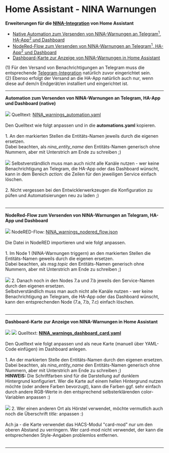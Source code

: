 # Home Assistant - NINA Warnungen

<strong>Erweiterungen für die <a href="https://www.home-assistant.io/integrations/nina/">NINA-Integration</a> von Home Assistant</strong><br />
<ul>
<li><a href="#automation">Native Automation zum Versenden von NINA-Warnungen an Telegram<sup>1</sup>, HA-App<sup>2</sup> und Dashboard</a></li>
<li><a href="#nodered">NodeRed-Flow zum Versenden von NINA-Warnungen an Telegram<sup>1</sup>, HA-App<sup>2</sup> und Dashboard</a></li>
<li><a href="#dashboard">Dashboard-Karte zur Anzeige von NINA-Warnungen in Home Assistant</a></li>
</ul>
(1) Für den Versand von Benachrichtigungen an Telegram muss die entsprechende <a href="https://www.home-assistant.io/integrations/telegram">Telegram-Integration</a> natürlich zuvor eingerichtet sein.<br />
(2) Ebenso erfolgt der Versand an die HA-App natürlich auch nur, wenn diese auf dem/n Endgerät/en installiert und eingerichtet ist.<br />

<a id="automation"></a>
<hr>
<strong>Automation zum Versenden von NINA-Warnungen an Telegram, HA-App und Dashboard (native)</strong><br />
<br />
<img src="./img/NINA_img_notification.png">
Quelltext: <a href="https://github.com/migacode/home-assistant/blob/main/nina/NINA_warnings_automation.yaml">NINA_warnings_automation.yaml</a><br />
<br />
Den Quelltext wie folgt anpassen und in die <b>automations.yaml</b> kopieren.<br />
<br />
1. An den markierten Stellen die Entitäts-Namen jeweils durch die eigenen ersetzen.<br />
Dabei beachten, als <i>nina_entity_name</i> den Entitäts-Namen generisch ohne Nummern, aber mit Unterstrich am Ende zu schreiben ;)<br />
<br />
<img src="./img/NINA_img_changes_automation.png">
Selbstverständlich muss man auch nicht alle Kanäle nutzen - wer keine Benachrichtigung an Telegram, die HA-App oder das Dashboard wünscht, kann in dem Bereich <i>action:</i> die Zeilen für den jeweiligen Service einfach löschen.<br />
<br />
2. Nicht vergessen bei den Entwicklerwerkzeugen die Konfiguration zu püfen und Automatisierungen neu zu laden ;)<br />
<br />

<a id="nodered"></a>
<hr>
<strong>NodeRed-Flow zum Versenden von NINA-Warnungen an Telegram, HA-App und Dashboard</strong><br />
<br />
<img src="./img/NINA_img_nodered_flow.png">
NodeRED-Flow: <a href="https://github.com/migacode/home-assistant/blob/main/nina/NINA_warnings_nodered_flow.json">NINA_warnings_nodered_flow.json</a><br />
<br />
Die Datei in NodeRED importieren und wie folgt anpassen.<br />
<br />
1. Im Node 1 (NINA-Warnungen triggern) an den markierten Stellen die Entitäts-Namen geweils durch die eigenen ersetzen.<br />
Dabei beachten, als <i>msg.topic</i> den Entitäts-Namen generisch ohne Nummern, aber mit Unterstrich am Ende zu schreiben ;)<br />
<br />
<img src="./img/NINA_img_changes_flow.png">
2. Danach noch in den Nodes 7.a und 7.b jeweils den Service-Namen durch den eigenen ersetzen.<br />
Selbstverständlich muss man auch nicht alle Kanäle nutzen - wer keine Benachrichtigung an Telegram, die HA-App oder das Dashboard wünscht, kann den entsprechenden Node (7.a, 7.b, 7.c) einfach löschen.<br />
<br />

<a id="dashboard"></a>
<hr>
<strong>Dashboard-Karte zur Anzeige von NINA-Warnungen in Home Assistant</strong><br />
<br />
<img src="./img/NINA_img_no_warnings.png">
<img src="./img/NINA_img_warnings.png">
Quelltext: <a href="https://github.com/migacode/home-assistant/blob/main/nina/NINA_warnings_dashboard_card.yaml"><strong>NINA_warnings_dashboard_card.yaml</strong></a><br />
<br />
Den Quelltext wie folgt anpassen und als neue Karte (manuell über YAML-Code einfügen) im Dashboard anlegen.<br />
<br />
1. An der markierten Stelle den Entitäts-Namen durch den eigenen ersetzen. Dabei beachten, als <i>nina_entity_name</i> den Entitäts-Namen generisch ohne Nummern, aber mit Unterstrich am Ende zu schreiben ;)<br />
<b>HINWEIS:</b> Die Schriftfarben sind für die Darstellung auf dunklem Hintergrund konfiguriert. Wer die Karte auf einem hellen Hintergrund nutzen möchte (oder andere Farben bevorzugt), kann die Farben ggf. sehr einfach durch andere RGB-Werte in den entsprechend selbsterklärenden color-Variablen anpassen :)<br />
<br />
<img src="./img/NINA_img_changes_dashboard.png">
2. Wer einen anderen Ort als Hörstel verwendet, möchte vermutlich auch noch die Überschrift <i>title:</i> anpassen :)<br/>
<br />
Ach ja - die Karte verwendet das HACS-Modul "card-mod" nur um den oberen Abstand zu verringern. Wer card-mod nicht verwendet, der kann die entsprechenden Style-Angaben problemlos entfernen.<br />
<br />

<hr>
